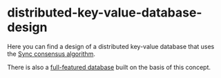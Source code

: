 # distributed-key-value-database-design
Here you can find a design of a distributed key-value database that uses the 
[Sync consensus algorithm](https://github.com/ymz-ncnk/sync-consensus-algorithm).

There is also a [full-featured database](https://github.com/ymz-ncnk/distributed-database-of-aggregates-design)
built on the basis of this concept.

